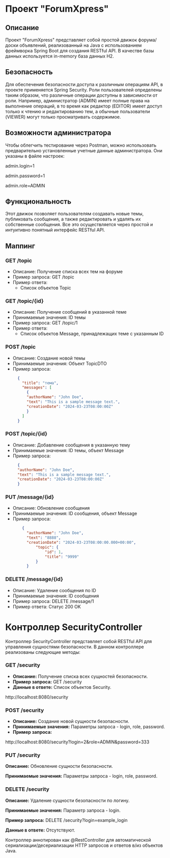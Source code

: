 # Проект "ForumXpress"

## Описание
Проект "ForumXpress" представляет собой простой движок форума/доски объявлений, реализованный на Java с использованием фреймворка Spring Boot для создания RESTful API. В качестве базы данных используется in-memory база данных H2.

## Безопасность
Для обеспечения безопасности доступа к различным операциям API, в проекте применяется Spring Security. Роли пользователей определены таким образом, что различные операции доступны в зависимости от роли. Например, администратор (ADMIN) имеет полные права на выполнение операций, в то время как редактор (EDITOR) имеет доступ только к чтению и редактированию тем, а обычные пользователи (VIEWER) могут только просматривать содержимое.

## Возможности администратора
Чтобы облегчить тестирование через Postman, можно использовать предварительно установленные учетные данные администратора. Они указаны в файле настроек:


admin.login=1

admin.password=1

admin.role=ADMIN


## Функциональность
Этот движок позволяет пользователям создавать новые темы, публиковать сообщения, а также редактировать и удалять их собственные сообщения. Все это осуществляется через простой и интуитивно понятный интерфейс RESTful API.

## Маппинг

### GET /topic
- Описание: Получение списка всех тем на форуме
- Пример запроса: GET /topic
- Пример ответа:
  - Список объектов Topic
  
### GET /topic/{id}
- Описание: Получение сообщений в указанной теме
- Принимаемые значения: ID темы
- Пример запроса: GET /topic/1
- Пример ответа:
  - Список объектов Message, принадлежащих теме с указанным ID
  
### POST /topic
- Описание: Создание новой темы
- Принимаемые значения: Объект TopicDTO
- Пример запроса:
  ```json
    {
      "title": "тема",
      "messages": [
        {
        "authorName": "John Doe",
        "text": "This is a sample message text.",
        "creationDate": "2024-03-23T08:00:00Z"
        }
      ]
    }

### POST /topic/{id}
- Описание: Добавление сообщения в указанную тему
- Принимаемые значения: ID темы, объект Message
- Пример запроса:
  ```json
    {
    "authorName": "John Doe",
    "text": "This is a sample message text.",
    "creationDate": "2024-03-23T08:00:00Z"
    }

### PUT /message/{id}
- Описание: Обновление сообщения
- Принимаемые значения: ID сообщения, объект Message
- Пример запроса:
  ```json
      {
        "authorName": "John Doe",
        "text": "8888",
        "creationDate": "2024-03-23T08:00:00.000+00:00",
            "topic": {
                "id": 1,
                "title": "9999"
            }
        }

### DELETE /message/{id}
- Описание: Удаление сообщения по ID
- Принимаемые значения: ID сообщения
- Пример запроса: DELETE /message/1
- Пример ответа: Статус 200 OK

# Контроллер SecurityController

Контроллер SecurityController представляет собой RESTful API для управления сущностями безопасности. В данном контроллере реализованы следующие методы:

### GET /security
- **Описание:** Получение списка всех сущностей безопасности.
- **Пример запроса:** GET /security
- **Данные в ответе:** Список объектов Security.

http://localhost:8080/security

### POST /security
- **Описание:** Создание новой сущности безопасности.
- **Принимаемые значения:** Параметры запроса - login, role, password.
- **Пример запроса:**

http://localhost:8080/security?login=2&role=ADMIN&password=333

### PUT /security

**Описание:** Обновление сущности безопасности.

**Принимаемые значения:** Параметры запроса - login, role, password.


### DELETE /security

**Описание:** Удаление сущности безопасности по логину.

**Принимаемые значения:** Параметр запроса - login.

**Пример запроса:** DELETE /security?login=example_login

**Данные в ответе:** Отсутствуют.

Контроллер аннотирован как @RestController для автоматической сериализации/десериализации HTTP запросов и ответов в/из объектов Java.

